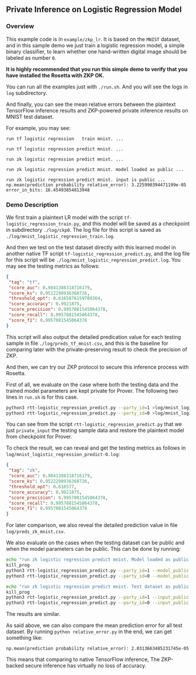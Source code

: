 ## Private Inference on Logistic Regression Model

### Overview

This example code is in `example/zkp_lr`.  It is based on the `MNIST` dataset, and  in this sample demo we just train a logistic regression model, a simple binary classifier, to learn whether one hand-written digital image should be labeled as number `0`.  

**It is highly recommended that you run this simple demo to verify that you have installed the Rosetta with ZKP OK.**

You can run all the examples just with `./run.sh`. And you will see the logs in `log` subdirectory.

 And finally, you can see the mean relative errors between the plaintext TensorFlow inference results and ZKP-powered private inference results on MNIST test dataset. 

For example,  you may see:

```
run tf logistic regression   train mnist. ...

run tf logistic regression predict mnist. ...

run zk logistic regression predict mnist. ...

run zk logistic regression predict mnist. model loaded as public ...

run zk logistic regression predict mnist. input is public ...
np.mean(prediction probability relative_error): 3.225990394471199e-05
error_in_bits: 16.45493854813948
```


### Demo Description

We first train a plaintext LR model with the script `tf-logistic_regression_train.py`, and this model will be saved as a checkpoint in subdirectory `./log/ckp0`.  The log file for this script is saved as `./log/mnist_logistic_regression_train.log`. 

And then we test on the test dataset directly with this learned model in another native TF script `tf-logistic_regression_predict.py`, and the log file for this script will be `./log/mnist_logistic_regression_predict.log`.  You may see the testing metrics as follows:


```json
{
 "tag": "tf",
 "score_auc": 0.9841388318716179,
 "score_ks": 0.9522298936368726,
 "threshold_opt": 0.6165876159789364,
 "score_accuracy": 0.9921875,
 "score_precision": 0.9957081545064378,
 "score_recall": 0.9957081545064378,
 "score_f1": 0.9957081545064378
}
```

This script will also output the detailed predication value for each testing sample in file `./log/preds_tf_mnist.csv`, and this is the baseline for comparing later with the private-preserving result to check the precision of ZKP.


And then, we can try our ZKP protocol to secure this inference process with Rosetta. 

First of all, we evaluate on the case where both the testing data and the trained model parameters are kept private for Prover. The following two lines in `run.sh` is for this case.

```bash
python3 rtt-logistic_regression_predict.py --party_id=1 >log/mnist_logistic_regression_predict-1.log 2>&1 &
python3 rtt-logistic_regression_predict.py --party_id=0 >log/mnist_logistic_regression_predict-0.log 2>&1
```

You can see from the script `rtt-logistic_regression_predict.py` that we just `private_input` the testing sample data and restore the plaintext model from checkpoint for Prover.

To check the result, we can reveal and get the testing metrics as follows in `log/mnist_logistic_regression_predict-0.log`:


```json
{
 "tag": "zk",
 "score_auc": 0.9841388318716179,
 "score_ks": 0.9522298936368726,
 "threshold_opt": 0.616577,
 "score_accuracy": 0.9921875,
 "score_precision": 0.9957081545064378,
 "score_recall": 0.9957081545064378,
 "score_f1": 0.9957081545064378
}
```


For later comparison, we also reveal the detailed prediction value in file `log/preds_zk_mnist.csv`.



We also evaluate on the cases when the testing dataset can be public and when the model parameters can be public.  This can be done by running:

```bash
echo "run zk logistic regression predict mnist. Model loaded as public ..."
kill_prog
python3 rtt-logistic_regression_predict.py --party_id=1 --model_public --cfgfile=CONFIG-public.json >log/mnist_logistic_regression_predict-model_public-1.log 2>&1 &
python3 rtt-logistic_regression_predict.py --party_id=0 --model_public --cfgfile=CONFIG-public.json >log/mnist_logistic_regression_predict-model_public-0.log 2>&1

echo "run zk logistic regression predict mnist. Test dataset as public ..."
kill_prog
python3 rtt-logistic_regression_predict.py --party_id=1 --input_public >log/mnist_logistic_regression_predict-input_public-1.log 2>&1 &
python3 rtt-logistic_regression_predict.py --party_id=0 --input_public >log/mnist_logistic_regression_predict-input_public-0.log 2>&1
```

The results are similar.



As said above, we can also compare the mean prediction error for all test dataset. By running `python relative_error.py` in the end, we can get something like:

```
np.mean(prediction probability relative_error): 2.0313663485231745e-05
```

This means that comparing to native TensorFlow inference, The ZKP-backed secure inference has virtually no loss of accuracy.
